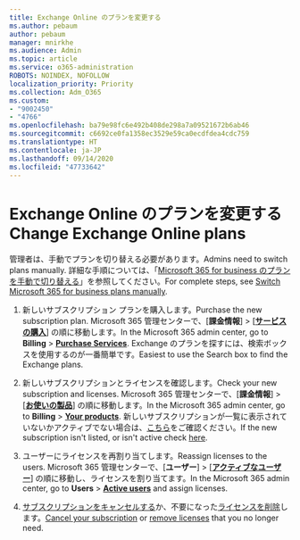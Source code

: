 ```yaml
---
title: Exchange Online のプランを変更する
ms.author: pebaum
author: pebaum
manager: mnirkhe
ms.audience: Admin
ms.topic: article
ms.service: o365-administration
ROBOTS: NOINDEX, NOFOLLOW
localization_priority: Priority
ms.collection: Adm_O365
ms.custom:
- "9002450"
- "4766"
ms.openlocfilehash: ba79e98fc6e492b408de298a7a09521672b6ab46
ms.sourcegitcommit: c6692ce0fa1358ec3529e59ca0ecdfdea4cdc759
ms.translationtype: HT
ms.contentlocale: ja-JP
ms.lasthandoff: 09/14/2020
ms.locfileid: "47733642"
---
```

# <a name="change-exchange-online-plans"></a><span data-ttu-id="47a99-102">Exchange Online のプランを変更する</span><span class="sxs-lookup"><span data-stu-id="47a99-102">Change Exchange Online plans</span></span>

<span data-ttu-id="47a99-103">管理者は、手動でプランを切り替える必要があります。</span><span class="sxs-lookup"><span data-stu-id="47a99-103">Admins need to switch plans manually.</span></span> <span data-ttu-id="47a99-104">詳細な手順については、「[Microsoft 365 for business のプランを手動で切り替える](https://docs.microsoft.com/microsoft-365/commerce/subscriptions/switch-plans-manually?view=o365-worldwide)」を参照してください。</span><span class="sxs-lookup"><span data-stu-id="47a99-104">For complete steps, see [Switch Microsoft 365 for business plans manually](https://docs.microsoft.com/microsoft-365/commerce/subscriptions/switch-plans-manually?view=o365-worldwide).</span></span>

1. <span data-ttu-id="47a99-105">新しいサブスクリプション プランを購入します。</span><span class="sxs-lookup"><span data-stu-id="47a99-105">Purchase the new subscription plan.</span></span> <span data-ttu-id="47a99-106">Microsoft 365 管理センターで、[**課金情報**] > [**[サービスの購入](https://go.microsoft.com/fwlink/p/?linkid=868433)**] の順に移動します。</span><span class="sxs-lookup"><span data-stu-id="47a99-106">In the Microsoft 365 admin center, go to **Billing** > **[Purchase Services](https://go.microsoft.com/fwlink/p/?linkid=868433)**.</span></span> <span data-ttu-id="47a99-107">Exchange のプランを探すには、検索ボックスを使用するのが一番簡単です。</span><span class="sxs-lookup"><span data-stu-id="47a99-107">Easiest to use the Search box to find the Exchange plans.</span></span>

2. <span data-ttu-id="47a99-108">新しいサブスクリプションとライセンスを確認します。</span><span class="sxs-lookup"><span data-stu-id="47a99-108">Check your new subscription and licenses.</span></span> <span data-ttu-id="47a99-109">Microsoft 365 管理センターで、[**課金情報**] > [**[お使いの製品](https://go.microsoft.com/fwlink/p/?linkid=842054)**] の順に移動します。</span><span class="sxs-lookup"><span data-stu-id="47a99-109">In the Microsoft 365 admin center, go to **Billing** > **[Your products](https://go.microsoft.com/fwlink/p/?linkid=842054)**.</span></span> <span data-ttu-id="47a99-110">新しいサブスクリプションが一覧に表示されていないかアクティブでない場合は、[こちら](https://docs.microsoft.com/microsoft-365/commerce/subscriptions/upgrade-to-different-plan#the-upgrade-tab-is-empty)をご確認ください。</span><span class="sxs-lookup"><span data-stu-id="47a99-110">If the new subscription isn't listed, or isn't active check [here](https://docs.microsoft.com/microsoft-365/commerce/subscriptions/upgrade-to-different-plan#the-upgrade-tab-is-empty).</span></span>

3. <span data-ttu-id="47a99-111">ユーザーにライセンスを再割り当てします。</span><span class="sxs-lookup"><span data-stu-id="47a99-111">Reassign licenses to the users.</span></span> <span data-ttu-id="47a99-112">Microsoft 365 管理センターで、[**ユーザー**] > [**[アクティブなユーザー](https://go.microsoft.com/fwlink/p/?linkid=834822)**] の順に移動し、ライセンスを割り当てます。</span><span class="sxs-lookup"><span data-stu-id="47a99-112">In the Microsoft 365 admin center, go to **Users** > **[Active users](https://go.microsoft.com/fwlink/p/?linkid=834822)** and assign licenses.</span></span>

4. <span data-ttu-id="47a99-113">[サブスクリプションをキャンセルする](https://docs.microsoft.com/microsoft-365/commerce/subscriptions/cancel-your-subscription)か、不要になった[ライセンスを削除](https://docs.microsoft.com/microsoft-365/commerce/licenses/buy-licenses)します。</span><span class="sxs-lookup"><span data-stu-id="47a99-113">[Cancel your subscription](https://docs.microsoft.com/microsoft-365/commerce/subscriptions/cancel-your-subscription) or [remove licenses](https://docs.microsoft.com/microsoft-365/commerce/licenses/buy-licenses) that you no longer need.</span></span>
